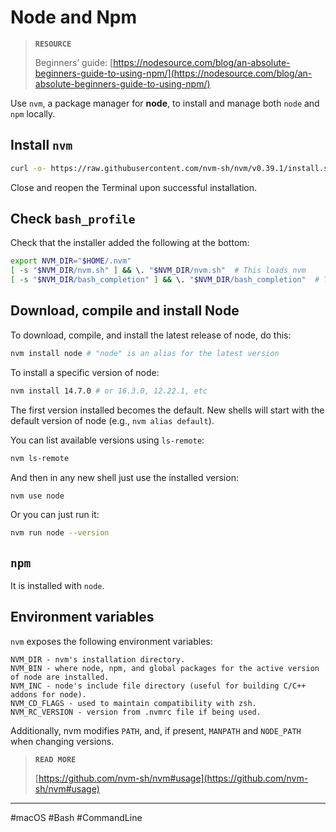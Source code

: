 # Node and Npm

> **`RESOURCE`**
> 
> Beginners’ guide: [https://nodesource.com/blog/an-absolute-beginners-guide-to-using-npm/](https://nodesource.com/blog/an-absolute-beginners-guide-to-using-npm/)

Use `nvm`, a package manager for **node**, to install and manage both `node` and `npm` locally.

## Install `nvm`

```bash
curl -o- https://raw.githubusercontent.com/nvm-sh/nvm/v0.39.1/install.sh | bash
```

Close and reopen the Terminal upon successful installation.

## Check `bash_profile`

Check that the installer added the following at the bottom:

```bash
export NVM_DIR="$HOME/.nvm"
[ -s "$NVM_DIR/nvm.sh" ] && \. "$NVM_DIR/nvm.sh"  # This loads nvm
[ -s "$NVM_DIR/bash_completion" ] && \. "$NVM_DIR/bash_completion"  # This loads nvm bash_completion
```

## Download, compile and install Node

To download, compile, and install the latest release of node, do this:

```bash
nvm install node # "node" is an alias for the latest version
```

To install a specific version of node:

```bash
nvm install 14.7.0 # or 16.3.0, 12.22.1, etc
```

The first version installed becomes the default. New shells will start with the default version of node (e.g., `nvm alias default`).

You can list available versions using `ls-remote`:

```bash
nvm ls-remote
```

And then in any new shell just use the installed version:

```bash
nvm use node
```

Or you can just run it:

```bash
nvm run node --version
```

## `npm`

It is installed with `node`.

## Environment variables

`nvm` exposes the following environment variables:

```
NVM_DIR - nvm's installation directory.
NVM_BIN - where node, npm, and global packages for the active version of node are installed.
NVM_INC - node's include file directory (useful for building C/C++ addons for node).
NVM_CD_FLAGS - used to maintain compatibility with zsh.
NVM_RC_VERSION - version from .nvmrc file if being used.
```

Additionally, nvm modifies `PATH`, and, if present, `MANPATH` and `NODE_PATH` when changing versions.

> **`READ MORE`**
> 
> [https://github.com/nvm-sh/nvm#usage](https://github.com/nvm-sh/nvm#usage)

---

#macOS #Bash #CommandLine